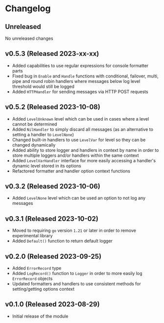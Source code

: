 # Changelog

## Unreleased

No unreleased changes

## v0.5.3 (Released 2023-xx-xx)

* Added capabilities to use regular expressions for console formatter parts
* Fixed bug in `Enable` and `Handle` functions with conditional, failover, multi, pipe and round robin handlers where messages below log level threshold would still be logged
* Added `HTTPHandler` for sending messages via HTTP POST requests

## v0.5.2 (Released 2023-10-08)

* Added `LevelUnknown` level which can be used in cases where a level cannot be determined
* Added `NilHandler` to simply discard all messages (as an alternative to setting a handler to `LevelNone`)
* Changed built-in handlers to use `LevelVar` for level so they can be changed dynamically
* Added ability to store logger and handlers in context by name in order to store multiple loggers and/or handlers within the same context
* Added `LevelVarHandler` interface for more easily accessing a handler's dynamic level stored in its options
* Refactored formatter and handler option context functions
  
## v0.3.2 (Released 2023-10-06)

* Added `LevelNone` level which can be used an option to not log any messages
  
## v0.3.1 (Released 2023-10-02)

* Moved to requiring `go` version `1.21` or later in order to remove experimental library
* Added `Default()` function to return default logger

## v0.2.0 (Released 2023-09-25)

* Added `ErrorRecord` type
* Added `LogRecord()` function to `Logger` in order to more easily log `ErrorRecord` objects
* Updated formatters and handlers to use consistent methods for setting/getting options context
  
## v0.1.0 (Released 2023-08-29)

* Initial release of the module

